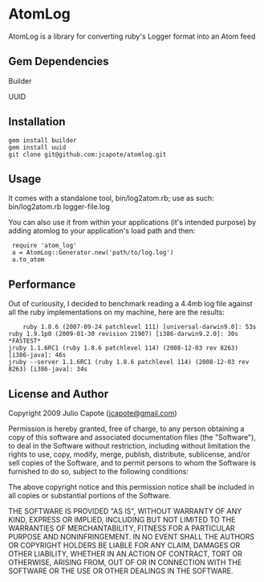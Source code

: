 # AtomLog

AtomLog is a library for converting ruby's Logger format into an Atom feed

## Gem Dependencies

   Builder

   UUID

## Installation

	gem install builder
	gem install uuid
	git clone git@github.com:jcapote/atomlog.git

## Usage

It comes with a standalone tool, bin/log2atom.rb; use as such:
   	 bin/log2atom.rb logger-file.log

You can also use it from within your applications (it's intended purpose) by adding atomlog
to your application's load path and then:

   	 require 'atom_log'
	 a = AtomLog::Generator.new('path/to/log.log')
	 a.to_atom


## Performance

Out of curiousity, I decided to benchmark reading a 4.4mb log file against all the ruby implementations on my machine, here are the results:

       	ruby 1.8.6 (2007-09-24 patchlevel 111) [universal-darwin9.0]: 53s
	ruby 1.9.1p0 (2009-01-30 revision 21907) [i386-darwin9.2.0]: 30s *FASTEST*
	jruby 1.1.6RC1 (ruby 1.8.6 patchlevel 114) (2008-12-03 rev 8263) [i386-java]: 46s
	jruby --server 1.1.6RC1 (ruby 1.8.6 patchlevel 114) (2008-12-03 rev 8263) [i386-java]: 34s   
	

## License and Author

Copyright 2009 Julio Capote (jcapote@gmail.com)

Permission is hereby granted, free of charge, to any person obtaining
a copy of this software and associated documentation files (the
"Software"), to deal in the Software without restriction, including
without limitation the rights to use, copy, modify, merge, publish,
distribute, sublicense, and/or sell copies of the Software, and to
permit persons to whom the Software is furnished to do so, subject to
the following conditions:

The above copyright notice and this permission notice shall be
included in all copies or substantial portions of the Software.

THE SOFTWARE IS PROVIDED "AS IS", WITHOUT WARRANTY OF ANY KIND,
EXPRESS OR IMPLIED, INCLUDING BUT NOT LIMITED TO THE WARRANTIES OF
MERCHANTABILITY, FITNESS FOR A PARTICULAR PURPOSE AND
NONINFRINGEMENT. IN NO EVENT SHALL THE AUTHORS OR COPYRIGHT HOLDERS BE
LIABLE FOR ANY CLAIM, DAMAGES OR OTHER LIABILITY, WHETHER IN AN ACTION
OF CONTRACT, TORT OR OTHERWISE, ARISING FROM, OUT OF OR IN CONNECTION
WITH THE SOFTWARE OR THE USE OR OTHER DEALINGS IN THE SOFTWARE.
